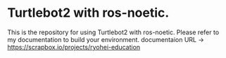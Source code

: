 # Turtlebot2 with ros-noetic.

 This is the repository for using Turtlebot2 with ros-noetic.
 Please refer to my documentation to build your environment.
 documentaion URL -> https://scrapbox.io/projects/ryohei-education
